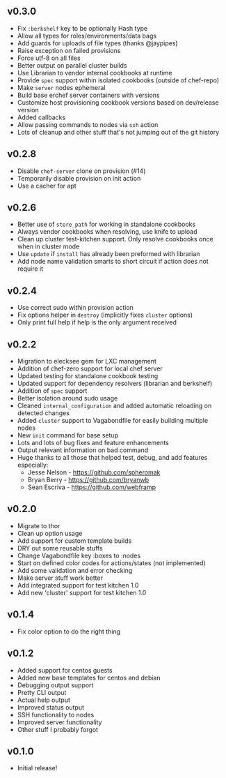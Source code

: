 ## v0.3.0
* Fix `:berkshelf` key to be optionally Hash type
* Allow all types for roles/environments/data bags
* Add guards for uploads of file types (thanks @jaypipes)
* Raise exception on failed provisions
* Force utf-8 on all files
* Better output on parallel cluster builds
* Use Librarian to vendor internal cookbooks at runtime
* Provide `spec` support within isolated cookbooks (outside of chef-repo)
* Make `server` nodes ephemeral
* Build base erchef server containers with versions
* Customize host provisioning cookbook versions based on dev/release version
* Added callbacks
* Allow passing commands to nodes via `ssh` action
* Lots of cleanup and other stuff that's not jumping out of the git history

## v0.2.8
* Disable `chef-server` clone on provision (#14)
* Temporarily disable provision on init action
* Use a cacher for apt

## v0.2.6
* Better use of `store_path` for working in standalone cookbooks
* Always vendor cookbooks when resolving, use knife to upload
* Clean up cluster test-kitchen support. Only resolve cookbooks once when in cluster mode
* Use `update` if `install` has already been preformed with librarian
* Add node name validation smarts to short circuit if action does not require it

## v0.2.4
* Use correct sudo within provision action
* Fix options helper in `destroy` (implicitly fixes `cluster` options)
* Only print full help if help is the only argument received

## v0.2.2
* Migration to elecksee gem for LXC management
* Addition of chef-zero support for local chef server
* Updated testing for standalone cookbook testing
* Updated support for dependency resolvers (librarian and berkshelf)
* Addition of `spec` support
* Better isolation around sudo usage
* Cleaned `internal_configuration` and added automatic reloading on detected changes
* Added `cluster` support to Vagabondfile for easily building multiple nodes
* New `init` command for base setup
* Lots and lots of bug fixes and feature enhancements
* Output relevant information on bad command
* Huge thanks to all those that helped test, debug, and add features especially:
  * Jesse Nelson - https://github.com/spheromak
  * Bryan Berry - https://github.com/bryanwb
  * Sean Escriva - https://github.com/webframp


## v0.2.0
* Migrate to thor
* Clean up option usage
* Add support for custom template builds
* DRY out some reusable stuffs
* Change Vagabondfile key :boxes to :nodes
* Start on defined color codes for actions/states (not implemented)
* Add some validation and error checking
* Make server stuff work better
* Add integrated support for test kitchen 1.0
* Add new 'cluster' support for test kitchen 1.0

## v0.1.4
* Fix color option to do the right thing

## v0.1.2
* Added support for centos guests
* Added new base templates for centos and debian
* Debugging output support
* Pretty CLI output
* Actual help output
* Improved status output
* SSH functionality to nodes
* Improved server functionality
* Other stuff I probably forgot

## v0.1.0
* Initial release!
